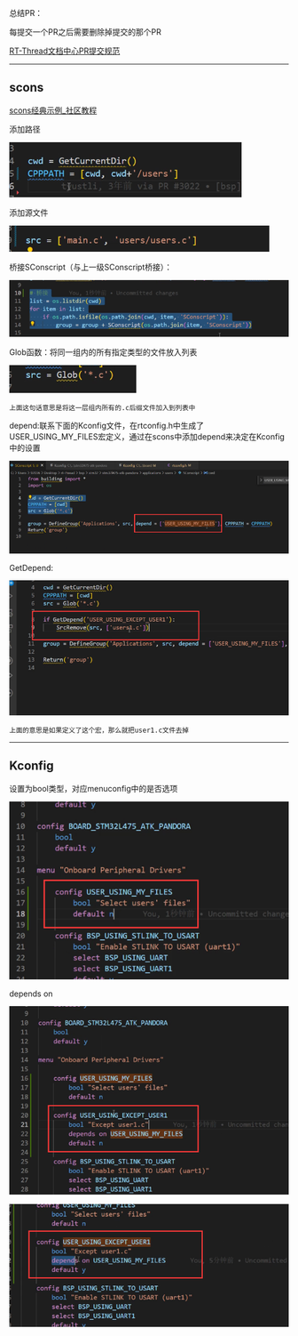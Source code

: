 总结PR：

每提交一个PR之后需要删除掉提交的那个PR

[RT-Thread文档中心PR提交规范](https://www.rt-thread.org/document/site/#/other/pr-rule/pr-rule)

---

## scons

[scons经典示例_社区教程](https://www.rt-thread.org/document/site/#/development-tools/build-config-system/SCons?id=_5-scons-%e5%87%bd%e6%95%b0%e5%9c%a8-sconscript-%e4%b8%ad%e7%9a%84%e7%bb%8f%e5%85%b8%e7%a4%ba%e4%be%8b)

添加路径

![image-20220913204016974](https://raw.githubusercontent.com/kurisaW/picbed/main/img/202209132040447.png)

添加源文件

![image-20220913204041259](https://raw.githubusercontent.com/kurisaW/picbed/main/img/202209132040375.png)

桥接SConscript（与上一级SConscript桥接）：

![image-20220913204838021](https://raw.githubusercontent.com/kurisaW/picbed/main/img/202209132048397.png)

Glob函数：将同一组内的所有指定类型的文件放入列表

![image-20220913205412584](https://raw.githubusercontent.com/kurisaW/picbed/main/img/202209132054639.png)

```
上面这句话意思是将这一层组内所有的.c后缀文件加入到列表中
```

depend:联系下面的Kconfig文件，在rtconfig.h中生成了USER_USING_MY_FILES宏定义，通过在scons中添加depend来决定在Kconfig中的设置

![image-20220913210657414](https://raw.githubusercontent.com/kurisaW/picbed/main/img/202209132106500.png)

GetDepend:

![image-20220913211644994](https://raw.githubusercontent.com/kurisaW/picbed/main/img/202209132116064.png)

```
上面的意思是如果定义了这个宏，那么就把user1.c文件去掉
```




---

## Kconfig

设置为bool类型，对应menuconfig中的是否选项

![image-20220913210401822](https://raw.githubusercontent.com/kurisaW/picbed/main/img/202209132104916.png)

depends on

![image-20220913211246946](https://raw.githubusercontent.com/kurisaW/picbed/main/img/202209132112040.png)

![image-20220913211857164](https://raw.githubusercontent.com/kurisaW/picbed/main/img/202209132118244.png)